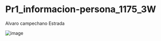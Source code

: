 # Pr1_informacion-persona_1175_3W
Alvaro campechano Estrada

![image](https://github.com/user-attachments/assets/ab3942f1-ec51-4791-8f13-2c81d5a618b5)
